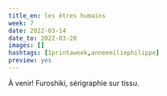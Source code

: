 ```yaml
---
title_en: les êtres humains
week: 7
date: 2022-03-14
date_to: 2022-03-20
images: []
hashtags: [1printaweek,anneemiliephilippe]
preview: yes
---
```

À venir! Furoshiki, sérigraphie sur tissu.